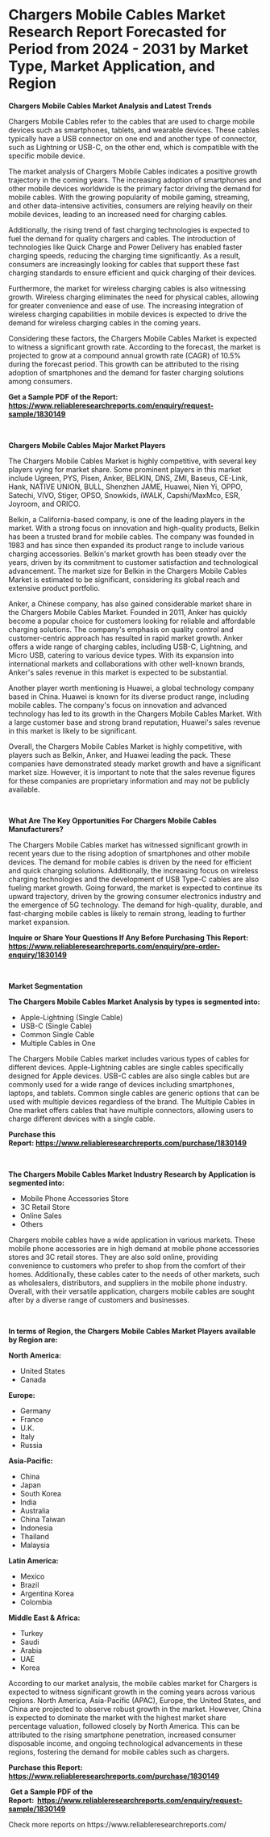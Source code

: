 <p><h1>Chargers Mobile Cables Market Research Report Forecasted for Period from 2024 -  2031 by Market Type, Market Application, and Region</h1></p><p><strong>Chargers Mobile Cables Market Analysis and Latest Trends</strong></p>
<p><p>Chargers Mobile Cables refer to the cables that are used to charge mobile devices such as smartphones, tablets, and wearable devices. These cables typically have a USB connector on one end and another type of connector, such as Lightning or USB-C, on the other end, which is compatible with the specific mobile device.</p><p>The market analysis of Chargers Mobile Cables indicates a positive growth trajectory in the coming years. The increasing adoption of smartphones and other mobile devices worldwide is the primary factor driving the demand for mobile cables. With the growing popularity of mobile gaming, streaming, and other data-intensive activities, consumers are relying heavily on their mobile devices, leading to an increased need for charging cables.</p><p>Additionally, the rising trend of fast charging technologies is expected to fuel the demand for quality chargers and cables. The introduction of technologies like Quick Charge and Power Delivery has enabled faster charging speeds, reducing the charging time significantly. As a result, consumers are increasingly looking for cables that support these fast charging standards to ensure efficient and quick charging of their devices.</p><p>Furthermore, the market for wireless charging cables is also witnessing growth. Wireless charging eliminates the need for physical cables, allowing for greater convenience and ease of use. The increasing integration of wireless charging capabilities in mobile devices is expected to drive the demand for wireless charging cables in the coming years.</p><p>Considering these factors, the Chargers Mobile Cables Market is expected to witness a significant growth rate. According to the forecast, the market is projected to grow at a compound annual growth rate (CAGR) of 10.5% during the forecast period. This growth can be attributed to the rising adoption of smartphones and the demand for faster charging solutions among consumers.</p></p>
<p><strong>Get a Sample PDF of the Report:&nbsp; <a href="https://www.reliableresearchreports.com/enquiry/request-sample/1830149">https://www.reliableresearchreports.com/enquiry/request-sample/1830149</a></strong></p>
<p>&nbsp;</p>
<p><strong>Chargers Mobile Cables Major Market Players</strong></p>
<p><p>The Chargers Mobile Cables Market is highly competitive, with several key players vying for market share. Some prominent players in this market include Ugreen, PYS, Pisen, Anker, BELKIN, DNS, ZMI, Baseus, CE-Link, Hank, NATIVE UNION, BULL, Shenzhen JAME, Huawei, Nien Yi, OPPO, Satechi, VIVO, Stiger, OPSO, Snowkids, iWALK, Capshi/MaxMco, ESR, Joyroom, and ORICO.</p><p>Belkin, a California-based company, is one of the leading players in the market. With a strong focus on innovation and high-quality products, Belkin has been a trusted brand for mobile cables. The company was founded in 1983 and has since then expanded its product range to include various charging accessories. Belkin's market growth has been steady over the years, driven by its commitment to customer satisfaction and technological advancement. The market size for Belkin in the Chargers Mobile Cables Market is estimated to be significant, considering its global reach and extensive product portfolio.</p><p>Anker, a Chinese company, has also gained considerable market share in the Chargers Mobile Cables Market. Founded in 2011, Anker has quickly become a popular choice for customers looking for reliable and affordable charging solutions. The company's emphasis on quality control and customer-centric approach has resulted in rapid market growth. Anker offers a wide range of charging cables, including USB-C, Lightning, and Micro USB, catering to various device types. With its expansion into international markets and collaborations with other well-known brands, Anker's sales revenue in this market is expected to be substantial.</p><p>Another player worth mentioning is Huawei, a global technology company based in China. Huawei is known for its diverse product range, including mobile cables. The company's focus on innovation and advanced technology has led to its growth in the Chargers Mobile Cables Market. With a large customer base and strong brand reputation, Huawei's sales revenue in this market is likely to be significant.</p><p>Overall, the Chargers Mobile Cables Market is highly competitive, with players such as Belkin, Anker, and Huawei leading the pack. These companies have demonstrated steady market growth and have a significant market size. However, it is important to note that the sales revenue figures for these companies are proprietary information and may not be publicly available.</p></p>
<p>&nbsp;</p>
<p><strong>What Are The Key Opportunities For Chargers Mobile Cables Manufacturers?</strong></p>
<p><p>The Chargers Mobile Cables market has witnessed significant growth in recent years due to the rising adoption of smartphones and other mobile devices. The demand for mobile cables is driven by the need for efficient and quick charging solutions. Additionally, the increasing focus on wireless charging technologies and the development of USB Type-C cables are also fueling market growth. Going forward, the market is expected to continue its upward trajectory, driven by the growing consumer electronics industry and the emergence of 5G technology. The demand for high-quality, durable, and fast-charging mobile cables is likely to remain strong, leading to further market expansion.</p></p>
<p><strong>Inquire or Share Your Questions If Any Before Purchasing This Report: <a href="https://www.reliableresearchreports.com/enquiry/pre-order-enquiry/1830149">https://www.reliableresearchreports.com/enquiry/pre-order-enquiry/1830149</a></strong></p>
<p>&nbsp;</p>
<p><strong>Market Segmentation</strong></p>
<p><strong>The Chargers Mobile Cables Market Analysis by types is segmented into:</strong></p>
<p><ul><li>Apple-Lightning (Single Cable)</li><li>USB-C (Single Cable)</li><li>Common Single Cable</li><li>Multiple Cables in One</li></ul></p>
<p><p>The Chargers Mobile Cables market includes various types of cables for different devices. Apple-Lightning cables are single cables specifically designed for Apple devices. USB-C cables are also single cables but are commonly used for a wide range of devices including smartphones, laptops, and tablets. Common single cables are generic options that can be used with multiple devices regardless of the brand. The Multiple Cables in One market offers cables that have multiple connectors, allowing users to charge different devices with a single cable.</p></p>
<p><strong>Purchase this Report:&nbsp;<a href="https://www.reliableresearchreports.com/purchase/1830149">https://www.reliableresearchreports.com/purchase/1830149</a></strong></p>
<p>&nbsp;</p>
<p><strong>The Chargers Mobile Cables Market Industry Research by Application is segmented into:</strong></p>
<p><ul><li>Mobile Phone Accessories Store</li><li>3C Retail Store</li><li>Online Sales</li><li>Others</li></ul></p>
<p><p>Chargers mobile cables have a wide application in various markets. These mobile phone accessories are in high demand at mobile phone accessories stores and 3C retail stores. They are also sold online, providing convenience to customers who prefer to shop from the comfort of their homes. Additionally, these cables cater to the needs of other markets, such as wholesalers, distributors, and suppliers in the mobile phone industry. Overall, with their versatile application, chargers mobile cables are sought after by a diverse range of customers and businesses.</p></p>
<p>&nbsp;</p>
<p><strong>In terms of Region, the Chargers Mobile Cables Market Players available by Region are:</strong></p>
<p>
    <p> <strong> North America: </strong>
        <ul>
            <li>United States</li>
            <li>Canada</li>
        </ul>
        </p> 
    <p> <strong> Europe: </strong>
        <ul>
            <li>Germany</li>
            <li>France</li>
            <li>U.K.</li>
            <li>Italy</li>
            <li>Russia</li>
        </ul>
        </p> 
    <p> <strong> Asia-Pacific: </strong>
        <ul>
            <li>China</li>
            <li>Japan</li>
            <li>South Korea</li>
            <li>India</li>
            <li>Australia</li>
            <li>China Taiwan</li>
            <li>Indonesia</li>
            <li>Thailand</li>
            <li>Malaysia</li>
        </ul>
        </p> 
    <p> <strong> Latin America: </strong>
        <ul>
            <li>Mexico</li>
            <li>Brazil</li>
            <li>Argentina Korea</li>
            <li>Colombia</li>
        </ul>
        </p> 
    <p> <strong> Middle East & Africa: </strong>
        <ul>
            <li>Turkey</li>
            <li>Saudi</li>
            <li>Arabia</li>
            <li>UAE</li>
            <li>Korea</li>
        </ul>
    </p>
    </p>
<p><p>According to our market analysis, the mobile cables market for Chargers is expected to witness significant growth in the coming years across various regions. North America, Asia-Pacific (APAC), Europe, the United States, and China are projected to observe robust growth in the market. However, China is expected to dominate the market with the highest market share percentage valuation, followed closely by North America. This can be attributed to the rising smartphone penetration, increased consumer disposable income, and ongoing technological advancements in these regions, fostering the demand for mobile cables such as chargers.</p></p>
<p><strong>Purchase this Report: <a href="https://www.reliableresearchreports.com/purchase/1830149">https://www.reliableresearchreports.com/purchase/1830149</a></strong></p>
<p>&nbsp;<strong>Get a Sample PDF of the Report:&nbsp;&nbsp;<a href="https://www.reliableresearchreports.com/enquiry/request-sample/1830149">https://www.reliableresearchreports.com/enquiry/request-sample/1830149</a></strong></p>
<p><strong></strong></p>
<p>Check more reports on https://www.reliableresearchreports.com/</p>